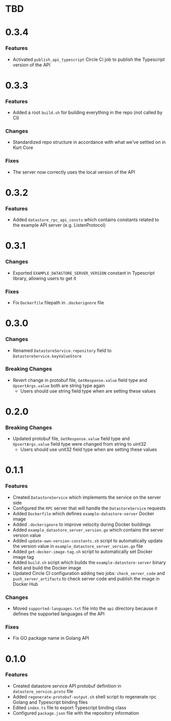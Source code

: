 # TBD

# 0.3.4
### Features
* Activated `publish_api_typescript` Circle Ci job to publish the Typescript version of the API

# 0.3.3
### Features
* Added a root `build.sh` for building everything in the repo (not called by CI)

### Changes
* Standardized repo structure in accordance with what we've settled on in Kurt Core

### Fixes
* The server now correctly uses the local version of the API

# 0.3.2
### Features
* Added `datastore_rpc_api_consts` which contains constants related to the example API server (e.g. ListenProtocol)

# 0.3.1
### Changes
* Exported `EXAMPLE_DATASTORE_SERVER_VERSION` constant in Typescript library, allowing users to get it

### Fixes
* Fix `Dockerfile` filepath in `.dockerignore` file

# 0.3.0
### Changes
* Renamed `DatastoreService.repository` field to `DatastoreService.keyValueStore`

### Breaking Changes
* Revert change in protobuf file, `GetResponse.value` field type and `UpsertArgs.value` both are string type again
  * Users should use string field type when are setting these values

# 0.2.0
### Breaking Changes
* Updated protobuf file, `GetResponse.value` field type and `UpsertArgs.value` field type were changed from string to uint32
  * Users should use unit32 field type when are setting these values

# 0.1.1
### Features
* Created `DatastoreService` which implements the service on the server side
* Configured the `RPC` server that will handle the `DatastoreService` requests
* Added `Dockerfile` which defines `example-datastore-server` Docker image
* Added `.dockerignore` to improve velocity during Docker buildings
* Added `example_datastore_server_version.go` which contains the server version value
* Added `update-own-version-constants.sh` script to automatically update the version value in `example_datastore_server_version.go` file
* Added `get-docker-image-tag.sh` script to automatically set Docker image tag
* Added `build.sh` script which builds the `example-datastore-server` binary field and build the Docker image
* Updated Circle CI configuration adding two jobs: `check_server_code` and `push_server_artifacts` to check server code and publish the image in Docker Hub

### Changes
* Moved `supported-languages.txt` file into the `api` directory because it defines the supported languages of the API

### Fixes
* Fix GO package name in Golang API

# 0.1.0
### Features
* Created datastore service API protobuf definition in `datastore_service.proto` file
* Added `regenerate-protobuf-output.sh` shell script to regenerate rpc Golang and Typescript binding files
* Edited `index.ts` file to export Typescript binding class
* Configured `package.json` file with the repository information

